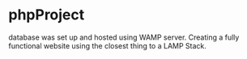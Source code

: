 ﻿# phpProject
database was set up and hosted using WAMP server.
Creating a fully functional website using the closest thing to a LAMP Stack.
